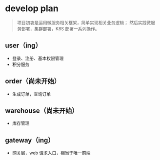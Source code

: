# develop plan
> 项目初衷是运用微服务相关框架，简单实现相关业务逻辑；
> 然后实践微服务部署，集群部署，K8S 部署一系列操作。

## user（ing）
- 登录、注册、基本权限管理
- 积分服务

## order（尚未开始）
- 生成订单，查询订单

## warehouse（尚未开始）
- 库存管理

## gateway（ing）
- 网关层，web 请求入口，相当于唯一前端